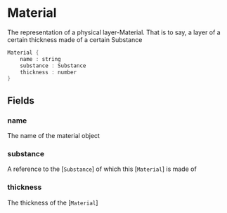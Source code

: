 # Material

  The representation of a physical layer-Material.
  That is to say, a layer of a certain thickness
  made of a certain Substance


```rs
Material {
	name : string
	substance : Substance
	thickness : number
}
```

## Fields



### name

  The name of the material object




### substance

  A reference to the [`Substance`] of which this
  [`Material`] is made of    




### thickness

  The thickness of the [`Material`]




